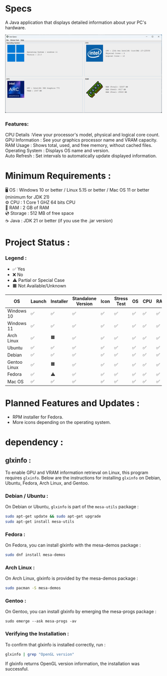 # Specs

A Java application that displays detailed information about your PC's hardware.

![img.png](img.png)

### Features:

CPU Details :View your processor's model, physical and logical core count.  
GPU Information : See your graphics processor name and VRAM capacity.  
RAM Usage : Shows total, used, and free memory, without cached files.  
Operating System : Displays OS name and version.  
Auto Refresh : Set intervals to automatically update displayed information.

# Minimum Requirements :

🖥️ OS : Windows 10 or better / Linux 5.15 or better / Mac OS 11 or better (minimum for JDK 21)  
⚙️ CPU : 1 Core 1 GHZ 64 bits CPU  
💾 RAM : 2 GB of RAM  
💿 Storage : 512 MB of free space  
☕ Java : JDK 21 or better (if you use the .jar version)

# Project Status :

### Legend :
- ✅ Yes
- ❌ No
- ⚠️ Partial or Special Case
- 🟧 Not Available/Unknown

| OS            | Launch     | Installer     | Standalone Version  | Icon  | Stress Test  | OS | CPU  | RAM  | VRAM  |
|---------------|------------|---------------|---------------------|-------|--------------|----|------|------|-------|
| Windows 10    | ✅        | ✅            | ✅                  | ✅    | ✅          | ✅ | ✅  | ✅   | ✅   |
| Windows 11    | ✅        | ✅            | ✅                  | ✅    | ✅          | ✅ | ✅  | ✅   | ✅   |
| Arch Linux    | ✅        | 🟧            | ✅                  | ✅    | ✅          | ✅ | ✅  | ✅   | ✅   |
| Ubuntu        | ✅        | ✅            | ✅                  | ✅    | ✅          | ✅ | ✅  | ✅   | ✅   |
| Debian        | ✅        | ✅            | ✅                  | ✅    | ✅          | ✅ | ✅  | ✅   | ✅   |
| Gentoo Linux  | ✅        | 🟧            | ✅                  | ✅    | ✅          | ✅ | ✅  | ✅   | ✅   |
| Fedora        | ✅        | ⚠️            | ✅                  | ✅    | ✅          | ✅ | ✅  | ✅   | ✅   |
| Mac OS        | ✅        | ✅            | ✅                  | ✅    | ✅          | ✅ | ✅  | ✅   | ✅   |

# Planned Features and Updates :

- RPM installer for Fedora.
- More icons depending on the operating system.

# dependency :

## glxinfo :

To enable GPU and VRAM information retrieval on Linux, this program requires `glxinfo`. Below are the instructions for installing `glxinfo` on Debian, Ubuntu, Fedora, Arch Linux, and Gentoo.

### Debian / Ubuntu :
On Debian or Ubuntu, `glxinfo` is part of the `mesa-utils` package :
```bash
sudo apt-get update && sudo apt-get upgrade
sudo apt-get install mesa-utils
```
### Fedora :
On Fedora, you can install glxinfo with the mesa-demos package :
```bash
sudo dnf install mesa-demos
```
### Arch Linux :
On Arch Linux, glxinfo is provided by the mesa-demos package :
```bash
sudo pacman -S mesa-demos
```
### Gentoo :
On Gentoo, you can install glxinfo by emerging the mesa-progs package :
```
sudo emerge --ask mesa-progs -av
```
### Verifying the Installation :
To confirm that glxinfo is installed correctly, run :
```bash
glxinfo | grep "OpenGL version"
```
If glxinfo returns OpenGL version information, the installation was successful.
